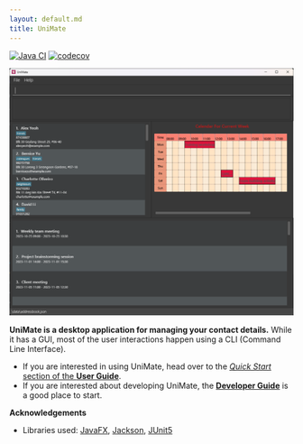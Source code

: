 ```yaml
---
layout: default.md
title: UniMate
---
```

[![Java CI](https://github.com/AY2324S1-CS2103-F13-4/tp/actions/workflows/gradle.yml/badge.svg?branch=master)](https://github.com/AY2324S1-CS2103-F13-4/tp/actions/workflows/gradle.yml)
[![codecov](https://codecov.io/gh/AY2324S1-CS2103-F13-4/tp/graph/badge.svg?token=4OY8ODQQBU)](https://codecov.io/gh/AY2324S1-CS2103-F13-4/tp)

![Ui](images/Ui.png)

**UniMate is a desktop application for managing your contact details.** While it has a GUI, most of the user interactions happen using a CLI (Command Line Interface).

* If you are interested in using UniMate, head over to the [_Quick Start_ section of the **User Guide**](UserGuide.html#quick-start).
* If you are interested about developing UniMate, the [**Developer Guide**](DeveloperGuide.html) is a good place to start.


**Acknowledgements**

* Libraries used: [JavaFX](https://openjfx.io/), [Jackson](https://github.com/FasterXML/jackson), [JUnit5](https://github.com/junit-team/junit5)
